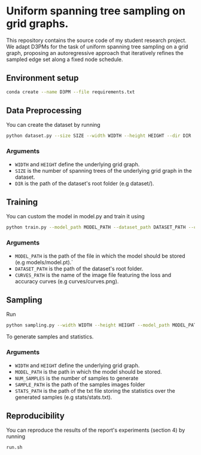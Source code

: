 # Uniform spanning tree sampling on grid graphs.

This repository contains the source code of my student research project. We adapt D3PMs for the task of uniform spanning tree sampling on a grid graph, proposing an autoregressive
approach that iteratively refines the sampled edge set along a fixed node schedule.

## Environment setup

```bash
conda create --name D3PM --file requirements.txt
```

## Data Preprocessing
You can create the dataset by running
```bash
python dataset.py --size SIZE --width WIDTH --height HEIGHT --dir DIR
```

### Arguments

- `WIDTH` and `HEIGHT` define the underlying grid graph.
- `SIZE` is the number of spanning trees of the underlying grid graph in the dataset.
- `DIR` is the path of the dataset's root folder (e.g dataset/).

## Training
You can custom the model in model.py and train it using
```bash
python train.py --model_path MODEL_PATH --dataset_path DATASET_PATH --curves_path CURVES_PATH
```

### Arguments

- `MODEL_PATH` is the path of the file in which the model should be stored (e.g models/model.pt).`
- `DATASET_PATH` is the path of the dataset's root folder.
- `CURVES_PATH` is the name of the image file featuring the loss and accuracy curves (e.g curves/curves.png).

## Sampling
Run 
```bash
python sampling.py --width WIDTH --height HEIGHT --model_path MODEL_PATH --num_samples NUM_SAMPLES --samples_path SAMPLE_PATH --stats_path STATS_PATH
```
To generate samples and statistics.

### Arguments

- `WIDTH` and `HEIGHT` define the underlying grid graph.
- `MODEL_PATH` is the path in which the model should be stored.
- `NUM_SAMPLES` is the number of samples to generate
- `SAMPLE_PATH` is the path of the samples images folder
- `STATS_PATH` is the path of the txt file storing the statistics over the generated samples (e.g stats/stats.txt).

## Reproducibility

You can reproduce the results of the report's experiments (section 4) by running 
```bash
run.sh
```
